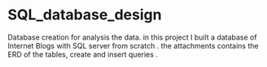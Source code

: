 # SQL_database_design
Database creation for analysis the data.
in this project I built a database of Internet Blogs with SQL server from scratch .
the attachments contains the ERD of the tables, create and insert queries .

